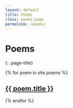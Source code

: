```yaml
---
layout: default
title: Poems
class: poems-page
permalink: /poems/
---
```


# Poems
{: .page-title}
<div class="card-grid-container">
<div class="card-grid">
  {% for poem in site.poems %}
    <a class="card" href="{{ poem.url | relative_url }}">
      <h2>{{ poem.title }}</h2>
    </a>
  {% endfor %}
</div>
</div>